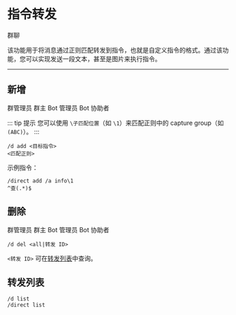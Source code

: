# 指令转发
<span class="span-group">群聊</span>

该功能用于将消息通过正则匹配转发到指令，也就是自定义指令的格式。通过该功能，您可以实现发送一段文本，甚至是图片来执行指令。

---

## 新增
<span class="span-admin">群管理员</span>
<span class="span-group">群主</span>
<span class="span-bot-admin">Bot 管理员</span>
<span class="span-bot-helper">Bot 协助者</span>

::: tip 提示
您可以使用 `\子匹配位置`（如 `\1`）来匹配正则中的 capture group（如 `(ABC)`）。
:::
```
/d add <目标指令>
<匹配正则>
```

示例指令：
```
/direct add /a info\1
^查(.*)$
```

## 删除
<span class="span-admin">群管理员</span>
<span class="span-group">群主</span>
<span class="span-bot-admin">Bot 管理员</span>
<span class="span-bot-helper">Bot 协助者</span>

```
/d del <all|转发 ID>
```
`<转发 ID>` 可在[转发列表](#转发列表)中查询。

## 转发列表
```
/d list
/direct list
```